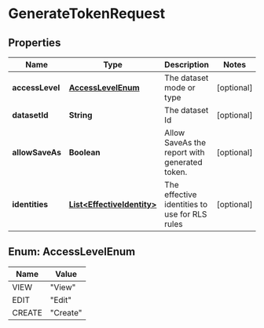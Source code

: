 
# GenerateTokenRequest

## Properties
Name | Type | Description | Notes
------------ | ------------- | ------------- | -------------
**accessLevel** | [**AccessLevelEnum**](#AccessLevelEnum) | The dataset mode or type |  [optional]
**datasetId** | **String** | The dataset Id |  [optional]
**allowSaveAs** | **Boolean** | Allow SaveAs the report with generated token. |  [optional]
**identities** | [**List&lt;EffectiveIdentity&gt;**](EffectiveIdentity.md) | The effective identities to use for RLS rules |  [optional]


<a name="AccessLevelEnum"></a>
## Enum: AccessLevelEnum
Name | Value
---- | -----
VIEW | &quot;View&quot;
EDIT | &quot;Edit&quot;
CREATE | &quot;Create&quot;



